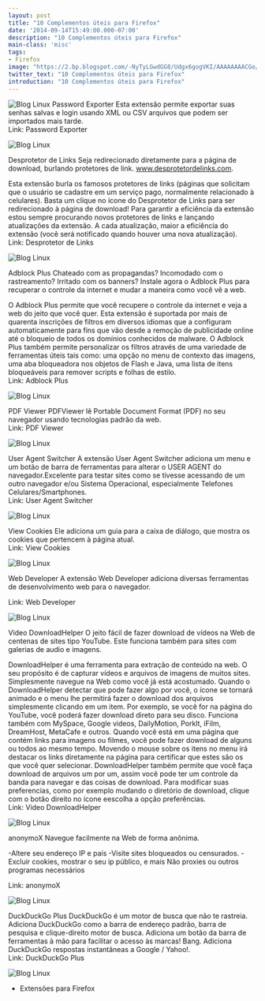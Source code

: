 ```yaml
---
layout: post
title: "10 Complementos úteis para Firefox"
date: '2014-09-14T15:49:00.000-07:00'
description: "10 Complementos úteis para Firefox"
main-class: 'misc'
tags:
- Firefox
image: "https://2.bp.blogspot.com/-NyTyLGwdGG8/Udgx6gogVKI/AAAAAAAACGo/p__YlJRPB9o/s72-c/New_Firefox_Logo.png"
twitter_text: "10 Complementos úteis para Firefox"
introduction: "10 Complementos úteis para Firefox"
---
```

![Blog Linux](https://2.bp.blogspot.com/-NyTyLGwdGG8/Udgx6gogVKI/AAAAAAAACGo/p__YlJRPB9o/s200/New_Firefox_Logo.png "Blog Linux")
 Password Exporter
  Esta extensão permite exportar suas senhas salvas e login usando XML ou CSV arquivos que podem ser importados mais tarde.  
  Link:  Password Exporter  
  
  
![Blog Linux](https://1.bp.blogspot.com/-kg2Xb0W58Wo/Udg0fs2fCeI/AAAAAAAACG4/KqiopvQ9I1U/s320/adicionar+ao+firefox3.png "Blog Linux")
         
 Desprotetor de Links 
  Seja redirecionado diretamente para a página de download, burlando protetores de link. www.desprotetordelinks.com.
  
  Esta extensão burla os famosos protetores de links (páginas que solicitam que o usuário se cadastre em um serviço pago, normalmente relacionado à celulares).
  Basta um clique no ícone do Desprotetor de Links para ser redirecionado à página de download!
  Para garantir a eficiência da extensão estou sempre procurando novos protetores de links e lançando atualizações da extensão. A cada atualização, maior a eficiência do extensão (você será notificado quando houver uma nova atualização).  
  Link:  Desprotetor de Links
  
  
![Blog Linux](https://1.bp.blogspot.com/-kg2Xb0W58Wo/Udg0fs2fCeI/AAAAAAAACG4/KqiopvQ9I1U/s320/adicionar+ao+firefox3.png "Blog Linux")
         
 Adblock Plus
  Chateado com as propagandas? Incomodado com o rastreamento? Irritado com os banners? Instale agora o Adblock Plus para recuperar o controle da internet e mudar a maneira como você vê a web.
  
  O Adblock Plus permite que você recupere o controle da internet e veja a web do jeito que você quer. Esta extensão é suportada por mais de quarenta inscrições    de filtros em diversos idiomas que a configuram automaticamente para fins que vão desde a remoção de publicidade online até o bloqueio de todos os domínios   conhecidos de malware. O Adblock Plus também permite personalizar os filtros através de uma variedade de ferramentas úteis tais como: uma opção no menu de    contexto das imagens, uma aba bloqueadora nos objetos de Flash e Java, uma lista de itens bloqueáveis para remover scripts e folhas de estilo.  
  Link:  Adblock Plus
  
  
![Blog Linux](https://1.bp.blogspot.com/-kg2Xb0W58Wo/Udg0fs2fCeI/AAAAAAAACG4/KqiopvQ9I1U/s320/adicionar+ao+firefox3.png "Blog Linux")
         
 PDF Viewer
  PDFViewer lê Portable Document Format (PDF) no seu navegador usando tecnologias padrão da web.  
  Link:  PDF Viewer
  
  
![Blog Linux](https://1.bp.blogspot.com/-kg2Xb0W58Wo/Udg0fs2fCeI/AAAAAAAACG4/KqiopvQ9I1U/s320/adicionar+ao+firefox3.png "Blog Linux")
         
User Agent Switcher
  A extensão User Agent Switcher adiciona um menu e um botão de barra de ferramentas para alterar o USER AGENT do navegador.Excelente para testar sites como se tivesse acessando de um outro navegador e/ou Sistema Operacional, especialmente Telefones Celulares/Smartphones.  
  Link:  User Agent Switcher
  
  
![Blog Linux](https://1.bp.blogspot.com/-kg2Xb0W58Wo/Udg0fs2fCeI/AAAAAAAACG4/KqiopvQ9I1U/s320/adicionar+ao+firefox3.png "Blog Linux")
         
 View Cookies
  Ele adiciona um guia para a caixa de diálogo, que mostra os cookies que pertencem à página atual.  
  Link:  View Cookies
  
  
![Blog Linux](https://1.bp.blogspot.com/-kg2Xb0W58Wo/Udg0fs2fCeI/AAAAAAAACG4/KqiopvQ9I1U/s320/adicionar+ao+firefox3.png "Blog Linux")
         
 Web Developer
  A extensão Web Developer adiciona diversas ferramentas de desenvolvimento web para o navegador.
  
  Link:  Web Developer
  
  
![Blog Linux](https://1.bp.blogspot.com/-kg2Xb0W58Wo/Udg0fs2fCeI/AAAAAAAACG4/KqiopvQ9I1U/s320/adicionar+ao+firefox3.png "Blog Linux")
  
 Video DownloadHelper
  O jeito fácil de fazer download de vídeos na Web de centenas de sites tipo YouTube. Este funciona também para sites com galerias de audio e imagens.
  
  DownloadHelper é uma ferramenta para extração de conteúdo na web. O
  seu propósito é de capturar vídeos e arquivos de imagens de muitos
  sites.
  Simplesmente navegue na Web como você já está acostumado. Quando o
  DownloadHelper detectar que pode fazer algo por você, o ícone se
  tornará animado e o menu lhe permitirá fazer o download dos arquivos
  simplesmente clicando em um item.
  Por exemplo, se você for na página do YouTube, você poderá fazer
  download direto para seu disco. Funciona também com MySpace, Google
  videos, DailyMotion, Porklt, iFilm, DreamHost, MetaCafe e outros.
  Quando você está em uma página que contém links para imagens ou
  filmes, você pode fazer download de alguns ou todos ao mesmo tempo.
  Movendo o mouse sobre os itens no menu irá destacar os links
  diretamente na página para certificar que estes são os que você quer
  selecionar.
  DownloadHelper também permite que você faça download de arquivos um
  por um, assim você pode ter um controle da banda para navegar e das
  coisas de download.
  Para modificar suas preferencias, como por exemplo mudando o diretório
  de download, clique com o botão direito no ícone eescolha a opção
  preferências.  
  Link:  Video DownloadHelper
  
  
![Blog Linux](https://1.bp.blogspot.com/-kg2Xb0W58Wo/Udg0fs2fCeI/AAAAAAAACG4/KqiopvQ9I1U/s320/adicionar+ao+firefox3.png "Blog Linux")
         
 anonymoX
  Navegue facilmente na Web de forma anônima.
  
  -Altere seu endereço IP e país
  -Visite sites bloqueados ou censurados.
  -Excluir cookies, mostrar o seu ip público, e mais
Não proxies ou outros programas necessários
  
  Link:  anonymoX
  
  
![Blog Linux](https://1.bp.blogspot.com/-kg2Xb0W58Wo/Udg0fs2fCeI/AAAAAAAACG4/KqiopvQ9I1U/s320/adicionar+ao+firefox3.png "Blog Linux")
  
 DuckDuckGo Plus
  DuckDuckGo é um motor de busca que não te rastreia. Adiciona DuckDuckGo como a barra de endereço padrão, barra de pesquisa e clique-direito motor de busca.
  Adiciona um botão da barra de ferramentas à mão para facilitar o acesso às marcas! Bang. Adiciona DuckDuckGo respostas instantâneas a Google / Yahoo!.  
  Link:  DuckDuckGo Plus
  
  
![Blog Linux](https://1.bp.blogspot.com/-kg2Xb0W58Wo/Udg0fs2fCeI/AAAAAAAACG4/KqiopvQ9I1U/s320/adicionar+ao+firefox3.png "Blog Linux")
  
+ Extensões para Firefox
